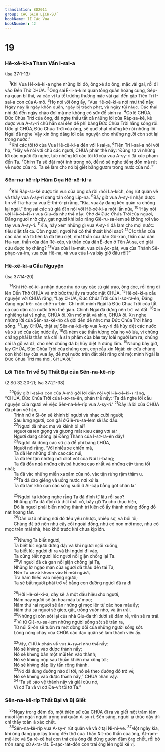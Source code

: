 ```yaml
---
translation: BD2011
group: CÁC SÁCH LỊCH-SỬ
bookName: II Các Vua 
bookNumber: 12
---
```


<div class="title"><h1>19</h1><h3>Hê-xê-ki-a Tham Vấn I-sai-a</h3><p>(Isa 37:1-13)</p></div>
<span class="verse 2vua_19_1"> <sup>1</sup>Khi Vua Hê-xê-ki-a nghe những lời đó, ông xé áo ông, mặc vải gai, rồi đi vào Ðền Thờ CHÚA. </span>
<span class="verse 2vua_19_2"><sup>2</sup>Ông sai Ê-li-a-kim quan tổng quản hoàng cung, Sép-na quan bí thư, và các vị tư tế trưởng thượng mặc vải gai đến gặp Tiên Tri I-sai-a con của A-mô. </span>
<span class="verse 2vua_19_3"><sup>3</sup>Họ nói với ông ấy, “Vua Hê-xê-ki-a nói như thế nầy: Ngày nay là ngày khốn quẫn, ngày bị trách phạt, và ngày tủi nhục. Các thai nhi đã đến ngày chào đời mà mẹ không có sức để sinh ra. </span>
<span class="verse 2vua_19_4"><sup>4</sup>Có lẽ CHÚA, Ðức Chúa Trời của ông, đã nghe thấu tất cả những lời của Ráp-sa-kê, kẻ được vua A-sy-ri chủ hắn sai đến để phỉ báng Ðức Chúa Trời hằng sống rồi. Ước gì CHÚA, Ðức Chúa Trời của ông, sẽ quở phạt những kẻ nói những lời Ngài đã nghe. Vậy xin ông dâng lời cầu nguyện cho những người còn sót lại trong nước.”<br/></span>
<span class="verse 2vua_19_5"> <sup>5</sup>Khi các tôi tớ của Vua Hê-xê-ki-a đến với I-sai-a, </span>
<span class="verse 2vua_19_6"><sup>6</sup>Tiên Tri I-sai-a nói với họ, “Hãy về nói với chủ các ngươi, CHÚA phán thế nầy: ‘Ðừng sợ vì những lời các ngươi đã nghe, tức những lời các tôi tớ của vua A-sy-ri đã xúc phạm đến Ta. </span>
<span class="verse 2vua_19_7"><sup>7</sup>Chính Ta sẽ đặt một linh trong nó, để nó sẽ nghe tiếng đồn mà rút về nước của nó. Ta sẽ làm cho nó bị giết bằng gươm trong nước của nó.’”<br/></span>
<div class="title"><h3>Sên-na-kê-ríp Hăm Dọa Hê-xê-ki-a</h3></div>
<span class="verse 2vua_19_8"> <sup>8</sup>Khi Ráp-sa-kê được tin vua của ông đã rời khỏi La-kích, ông rút quân về và thấy vua A-sy-ri đang tấn công Líp-na. </span>
<span class="verse 2vua_19_9"><sup>9</sup>Bấy giờ vua A-sy-ri nhận được tin về Tia-ha-ca vua Ê-thi-ô-pi rằng, “Kìa, vua ấy đang kéo quân ra chống lại ngài,” ông sai các sứ giả đến nói với Hê-xê-ki-a một lần nữa, </span>
<span class="verse 2vua_19_10"><sup>10</sup>“Hãy nói với Hê-xê-ki-a vua Giu-đa như thế nầy: Chớ để Ðức Chúa Trời của ngươi, Ðấng ngươi nhờ cậy, gạt ngươi khi bảo rằng Giê-ru-sa-lem sẽ không rơi vào tay vua A-sy-ri. </span>
<span class="verse 2vua_19_11"><sup>11</sup>Kìa, hãy xem những gì vua A-sy-ri đã làm cho mọi nước: tiêu diệt tất cả. Còn ngươi, ngươi há có thể thoát khỏi sao? </span>
<span class="verse 2vua_19_12"><sup>12</sup>Các thần của các dân mà tổ tiên ta đã tiêu diệt, như thần của dân Gô-xan, thần của dân Ha-ran, thần của dân Rê-xép, và thần của dân Ê-đen ở Tên Át-sa, có giải cứu được họ chăng? </span>
<span class="verse 2vua_19_13"><sup>13</sup>Vua của Ha-mát, vua của Ạc-pát, vua của Thành Sê-phạc-va-im, vua của Hê-na, và vua của I-va bây giờ đâu rồi?”<br/></span>
<div class="title"><h3>Hê-xê-ki-a Cầu Nguyện</h3><p>(Isa 37:14-20)</p></div>
<span class="verse 2vua_19_14"> <sup>14</sup>Khi Hê-xê-ki-a nhận được thư do tay các sứ giả trao, ông đọc, rồi ông đi lên Ðền Thờ CHÚA và mở bức thư ấy ra trước mặt CHÚA. </span>
<span class="verse 2vua_19_15"><sup>15</sup>Hê-xê-ki-a cầu nguyện với CHÚA rằng, “Lạy CHÚA, Ðức Chúa Trời của I-sơ-ra-ên, Ðấng đang ngự trên các chê-ru-bim. Chỉ một mình Ngài là Ðức Chúa Trời của tất cả các dân các nước trên thế gian. Chính Ngài đã dựng nên trời và đất. </span>
<span class="verse 2vua_19_16"><sup>16</sup>Xin nghiêng tai và nghe, CHÚA ôi. Xin mở mắt và nhìn, CHÚA ôi. Xin nghe những lời của Sên-na-kê-ríp đã gởi đến để nhục mạ Ðức Chúa Trời hằng sống. </span>
<span class="verse 2vua_19_17"><sup>17</sup>Lạy CHÚA, thật sự Sên-na-kê-ríp vua A-sy-ri đã hủy diệt các nước và xứ sở của các nước ấy, </span>
<span class="verse 2vua_19_18"><sup>18</sup>đã ném các thần tượng của họ vô lửa, vì chúng chẳng phải là thần mà chỉ là sản phẩm của bàn tay loài người làm ra; chúng chỉ là gỗ và đá, cho nên chúng đã bị hủy diệt là đúng lắm. </span>
<span class="verse 2vua_19_19"><sup>19</sup>Nhưng bây giờ, lạy CHÚA, Ðức Chúa Trời của chúng con, con cầu xin Ngài: xin cứu chúng con khỏi tay của vua ấy, để mọi nước trên đất biết rằng chỉ một mình Ngài là Ðức Chúa Trời mà thôi, CHÚA ôi.”<br/></span>
<div class="title"><h3>Lời Tiên Tri về Sự Thất Bại của Sên-na-kê-ríp</h3><p>(2 Sử 32:20-21; Isa 37:21-38)</p></div>
<span class="verse 2vua_19_20"> <sup>20</sup>Bấy giờ I-sai-a con của A-mô gởi lời đến nói với Hê-xê-ki-a rằng, “CHÚA, Ðức Chúa Trời của I-sơ-ra-ên, phán thế nầy: ‘Ta đã nghe lời cầu nguyện của ngươi về việc Sên-na-kê-ríp vua A-sy-ri.’ </span>
<span class="verse 2vua_19_21"><sup>21</sup>Ðây là lời của CHÚA đã phán về hắn,<br/>  Trinh nữ ở Si-ôn sẽ khinh bỉ ngươi và nhạo cười ngươi;<br/>  Sau lưng ngươi, con gái ở Giê-ru-sa-lem sẽ lắc đầu.<br/></span>
<span class="verse 2vua_19_22">  <sup>22</sup>Ngươi đã nhục mạ và khinh bỉ ai?<br/>  Ngươi đã lên giọng và giương mắt kiêu căng với ai?<br/>  Ngươi đang chống lại Ðấng Thánh của I-sơ-ra-ên đấy!<br/></span>
<span class="verse 2vua_19_23">  <sup>23</sup>Ngươi đã dùng các sứ giả để phỉ báng CHÚA,<br/>  Ngươi nói rằng, ‘Với nhiều xe chiến mã,<br/>  Ta đã lên những đỉnh cao các núi,<br/>  Ta đã lên tận những nơi chót vót của Núi Li-băng;<br/>  Ta đã đốn ngã những cây bá hương cao nhất và những cây tùng tốt nhất;<br/>  Ta đã vào những miền xa xăm của nó, vào tận rừng rậm thâm u.<br/></span>
<span class="verse 2vua_19_24">  <sup>24</sup>Ta đã đào giếng và uống nước nơi xứ lạ.<br/>  Ta đã làm khô cạn các sông suối ở Ai-cập bằng gót chân ta.’<br/><br/></span>
<span class="verse 2vua_19_25">  <sup>25</sup>Ngươi há không nghe rằng Ta đã định từ lâu rồi sao?<br/>  Những gì Ta đã định từ thời thái cổ, bây giờ Ta cho thực hiện,<br/>  Ðó là ngươi phải biến những thành trì kiên cố ấy thành những đống đổ nát hoang tàn.<br/></span>
<span class="verse 2vua_19_26">  <sup>26</sup>Dân cư ở những nơi đó đều yếu nhược, khiếp sợ, và bối rối;<br/>  Chúng đã trở nên như cây cối ngoài đồng, như cỏ non mới mọc, như cỏ mọc trên mái nhà, héo khô trước khi chưa kịp lớn.<br/><br/></span>
<span class="verse 2vua_19_27">  <sup>27</sup>Nhưng Ta biết ngươi,<br/>  Ta biết lúc ngươi đứng dậy và khi ngươi ngồi xuống,<br/>  Ta biết lúc ngươi đi ra và khi ngươi đi vào,<br/>  Ta cũng biết ngươi lúc ngươi nổi giận chống lại Ta.<br/></span>
<span class="verse 2vua_19_28">  <sup>28</sup>Vì ngươi đã cả gan nổi giận chống lại Ta,<br/>  Những lời ngạo mạn của ngươi đã thấu đến tai Ta,<br/>  Nên Ta sẽ xỏ khoen vào lỗ mũi ngươi,<br/>  Tra hàm thiếc vào miệng ngươi;<br/>  Ta sẽ bắt ngươi phải trở về bằng con đường ngươi đã ra đi.<br/><br/></span>
<span class="verse 2vua_19_29">  <sup>29</sup>Hỡi Hê-xê-ki-a, đây sẽ là một dấu hiệu cho ngươi,<br/>  Năm nay ngươi sẽ ăn hoa màu tự mọc;<br/>  Năm thứ hai ngươi sẽ ăn những gì mọc lên từ các hoa màu ấy;<br/>  Năm thứ ba ngươi sẽ gieo, gặt, trồng vườn nho, và ăn trái.<br/></span>
<span class="verse 2vua_19_30">  <sup>30</sup>Những gì còn sót lại của nhà Giu-đa thì dưới sẽ đâm rễ, trên sẽ ra trái.<br/></span>
<span class="verse 2vua_19_31">  <sup>31</sup>Vì từ Giê-ru-sa-lem những người sống sót sẽ tràn ra,<br/>  Từ núi Si-ôn sẽ tuôn ra một dòng dõi của những người sống sót.<br/>  Lòng nóng cháy của CHÚA các đạo quân sẽ làm thành việc ấy.<br/><br/></span>
<span class="verse 2vua_19_32">  <sup>32</sup>Vậy, CHÚA phán về vua A-sy-ri như thế nầy: <br/>  Nó sẽ không vào được thành nầy;<br/>  Nó sẽ không bắn một mũi tên vào thành;<br/>  Nó sẽ không núp sau thuẫn khiên mà xông tới;<br/>  Nó sẽ không đắp lũy tấn công thành.<br/></span>
<span class="verse 2vua_19_33">  <sup>33</sup>Nó đã dùng đường nào đi tới, nó sẽ theo đường đó trở về;<br/>  Nó sẽ không vào được thành nầy,” CHÚA phán vậy.<br/></span>
<span class="verse 2vua_19_34">  <sup>34</sup>“Ta sẽ bảo vệ thành nầy và giải cứu nó,<br/>  Vì cớ Ta và vì cớ Ða-vít tôi tớ Ta.”<br/></span>
<div class="title"><h3>Sên-na-kê-ríp Thất Bại và Bị Giết</h3></div>
<span class="verse 2vua_19_35"> <sup>35</sup>Ngay trong đêm đó, một thiên sứ của CHÚA đi ra và giết một trăm tám mươi lăm ngàn người trong trại quân A-sy-ri. Ðến sáng, người ta thức dậy thì chỉ thấy toàn là xác chết.<br/></span>
<span class="verse 2vua_19_36"> <sup>36</sup>Sên-na-kê-ríp vua A-sy-ri rút quân về và ở tại Ni-ni-ve. </span>
<span class="verse 2vua_19_37"><sup>37</sup>Một ngày kia, khi ông đang quỳ lạy trong đền thờ của Thần Nít-róc thần của ông, Át-ram-mê-léc và Sa-rê-xê hai con trai của ông đã dùng gươm đâm ông chết, rồi bỏ trốn sang xứ A-ra-rát. Ê-sạc-hát-đôn con trai ông lên ngôi kế vị.<br/></span>
